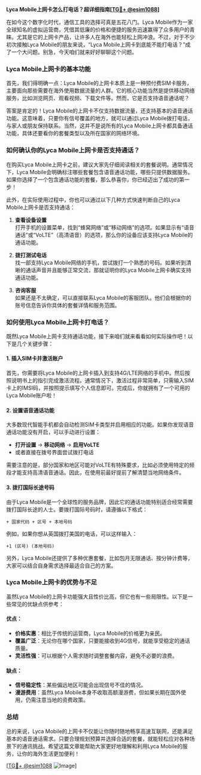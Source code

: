**Lyca Mobile上网卡怎么打电话？超详细指南[[TG💪+ @esim1088](https://t.me/s/esim1088)]**

在如今这个数字化时代，通信工具的选择可真是五花八门。Lyca Mobile作为一家全球知名的虚拟运营商，凭借其低廉的价格和便捷的服务迅速赢得了众多用户的青睐。尤其是它的上网卡产品，让许多人在海外也能轻松上网冲浪。不过，对于不少初次接触Lyca Mobile的朋友来说，“Lyca Mobile上网卡到底能不能打电话？”成了一个大问题。别急，今天咱们就来好好聊聊这个问题。

### Lyca Mobile上网卡的基本功能

首先，我们得明确一点：Lyca Mobile的上网卡本质上是一种预付费SIM卡服务，主要面向那些需要在海外使用数据流量的人群。它的核心功能当然是提供移动网络服务，比如浏览网页、观看视频、下载文件等。然而，它是否支持语音通话呢？

答案是肯定的！Lyca Mobile的上网卡不仅支持数据流量，还支持基本的语音通话功能。这意味着，只要你有信号覆盖的地方，就可以通过Lyca Mobile拨打电话，与家人或朋友保持联系。当然，这并不是说所有的Lyca Mobile上网卡都具备通话功能，具体还要看你的套餐类型以及所在国家的网络环境。

### 如何确认你的Lyca Mobile上网卡是否支持通话？

在购买Lyca Mobile上网卡之前，建议大家先仔细阅读相关的套餐说明。通常情况下，Lyca Mobile会明确标注哪些套餐包含语音通话功能，哪些只提供数据服务。如果你选择了一个包含通话功能的套餐，那么恭喜你，你已经迈出了成功的第一步！

此外，在实际使用过程中，你也可以通过以下几种方式快速判断自己的Lyca Mobile上网卡是否支持通话：

1. **查看设备设置**  
   打开手机的设置菜单，找到“蜂窝网络”或“移动网络”的选项。如果显示有“语音通话”或“VoLTE”（高清语音）的选项，那么你的设备应该支持Lyca Mobile的通话功能。

2. **拨打测试电话**  
   找一部支持Lyca Mobile网络的手机，尝试拨打一个熟悉的号码。如果听到清晰的通话声音并且能够正常交流，那就证明你的Lyca Mobile上网卡确实支持通话功能。

3. **咨询客服**  
   如果还是不太确定，可以直接联系Lyca Mobile的客服团队。他们会根据你的账号信息告诉你具体的套餐详情和服务范围。

### 如何使用Lyca Mobile上网卡打电话？

既然Lyca Mobile上网卡支持通话功能，接下来咱们就来看看如何实际操作吧！以下是几个关键步骤：

#### 1. 插入SIM卡并激活账户

首先，你需要将Lyca Mobile的上网卡插入到支持4G/LTE网络的手机中。然后按照说明书上的指引完成激活流程。通常情况下，激活过程非常简单，只需输入SIM卡上的IMSI码，并按照提示填写个人信息即可。完成后，你就拥有了一个可用的Lyca Mobile账户啦！

#### 2. 设置语音通话功能

大多数现代智能手机都会自动检测SIM卡类型并启用相应的功能。如果你发现语音通话功能没有开启，可以手动进行设置：

- **打开设置** → **移动网络** → **启用VoLTE**
- 或者直接在拨号界面尝试拨打电话

需要注意的是，部分国家和地区可能对VoLTE有特殊要求，比如必须使用特定的频段才能支持高清语音通话。因此，在使用前最好提前了解清楚当地网络条件。

#### 3. 拨打国际长途号码

由于Lyca Mobile是一个全球性的服务品牌，因此它的通话功能特别适合经常需要拨打国际长途的人士。要拨打国际号码时，请遵循以下格式：

```
+ 国家代码 + 区号 + 本地号码
```

例如，如果你想从英国拨打美国的电话，可以这样输入：

```
+1 (区号) (本地号码)
```

另外，Lyca Mobile还提供了多种优惠套餐，比如包月无限通话、按分钟计费等，大家可以结合自身需求选择最适合自己的方案。

### Lyca Mobile上网卡的优势与不足

虽然Lyca Mobile的上网卡功能强大且性价比高，但它也有一些局限性。以下是一些常见的优缺点供参考：

#### 优点：

- **价格实惠**：相比于传统的运营商，Lyca Mobile的价格更为亲民。
- **覆盖广泛**：无论你在哪个国家，只要能接收到4G信号，就能享受稳定的通话质量。
- **灵活性强**：可以根据个人需求随时调整套餐内容，避免不必要的浪费。

#### 缺点：

- **信号稳定性**：某些偏远地区可能会出现信号不佳的情况。
- **漫游费用**：虽然Lyca Mobile本身不收取高额漫游费，但如果长期在国外使用，仍需注意当地的资费政策。

### 总结

总的来说，Lyca Mobile的上网卡不仅能让你随时随地畅享高速互联网，还能满足基本的语音通话需求。只要合理规划预算并选择合适的套餐，就能轻松应对各种场景下的通讯挑战。希望这篇文章能帮助大家更好地理解和利用Lyca Mobile的服务，让你的海外生活更加便利！

[[TG💪+ @esim1088](https://t.me/s/esim1088) ![Image](https://i.postimg.cc/4NQfJmqS/Snipaste-2025-05-13-00-14-12.png)]